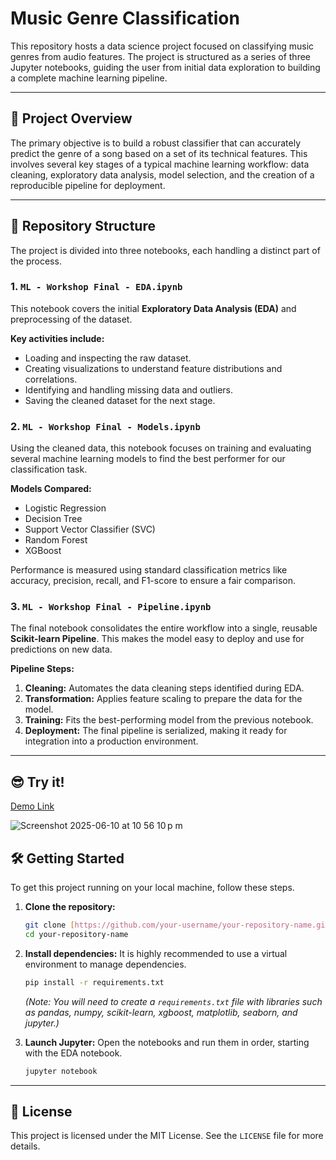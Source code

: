 # Music Genre Classification

This repository hosts a data science project focused on classifying music genres from audio features. The project is structured as a series of three Jupyter notebooks, guiding the user from initial data exploration to building a complete machine learning pipeline.

---

## 🚀 Project Overview

The primary objective is to build a robust classifier that can accurately predict the genre of a song based on a set of its technical features. This involves several key stages of a typical machine learning workflow: data cleaning, exploratory data analysis, model selection, and the creation of a reproducible pipeline for deployment.

---

## 📂 Repository Structure

The project is divided into three notebooks, each handling a distinct part of the process.

### 1. `ML - Workshop Final - EDA.ipynb`

This notebook covers the initial **Exploratory Data Analysis (EDA)** and preprocessing of the dataset.

**Key activities include:**
* Loading and inspecting the raw dataset.
* Creating visualizations to understand feature distributions and correlations.
* Identifying and handling missing data and outliers.
* Saving the cleaned dataset for the next stage.

### 2. `ML - Workshop Final - Models.ipynb`

Using the cleaned data, this notebook focuses on training and evaluating several machine learning models to find the best performer for our classification task.

**Models Compared:**
* Logistic Regression
* Decision Tree
* Support Vector Classifier (SVC)
* Random Forest
* XGBoost

Performance is measured using standard classification metrics like accuracy, precision, recall, and F1-score to ensure a fair comparison.

### 3. `ML - Workshop Final - Pipeline.ipynb`

The final notebook consolidates the entire workflow into a single, reusable **Scikit-learn Pipeline**. This makes the model easy to deploy and use for predictions on new data.

**Pipeline Steps:**
1.  **Cleaning:** Automates the data cleaning steps identified during EDA.
2.  **Transformation:** Applies feature scaling to prepare the data for the model.
3.  **Training:** Fits the best-performing model from the previous notebook.
4.  **Deployment:** The final pipeline is serialized, making it ready for integration into a production environment.

---

## 😎  Try it! 

[Demo Link](https://huggingface.co/spaces/jggomez/Genre-classification)

![Screenshot 2025-06-10 at 10 56 10 p m](https://github.com/user-attachments/assets/5aaed0e1-0b6b-407d-a9c9-eba30f3efd22)


## 🛠️ Getting Started

To get this project running on your local machine, follow these steps.

1.  **Clone the repository:**
    ```bash
    git clone [https://github.com/your-username/your-repository-name.git](https://github.com/your-username/your-repository-name.git)
    cd your-repository-name
    ```

2.  **Install dependencies:**
    It is highly recommended to use a virtual environment to manage dependencies.
    ```bash
    pip install -r requirements.txt
    ```
    *(Note: You will need to create a `requirements.txt` file with libraries such as pandas, numpy, scikit-learn, xgboost, matplotlib, seaborn, and jupyter.)*

3.  **Launch Jupyter:**
    Open the notebooks and run them in order, starting with the EDA notebook.
    ```bash
    jupyter notebook
    ```

---

## 📜 License

This project is licensed under the MIT License. See the `LICENSE` file for more details.
